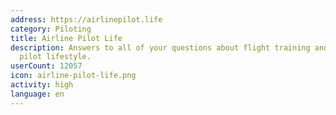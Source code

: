 ```yaml
---
address: https://airlinepilot.life
category: Piloting
title: Airline Pilot Life
description: Answers to all of your questions about flight training and the airline
  pilot lifestyle.
userCount: 12057
icon: airline-pilot-life.png
activity: high
language: en
---
```

